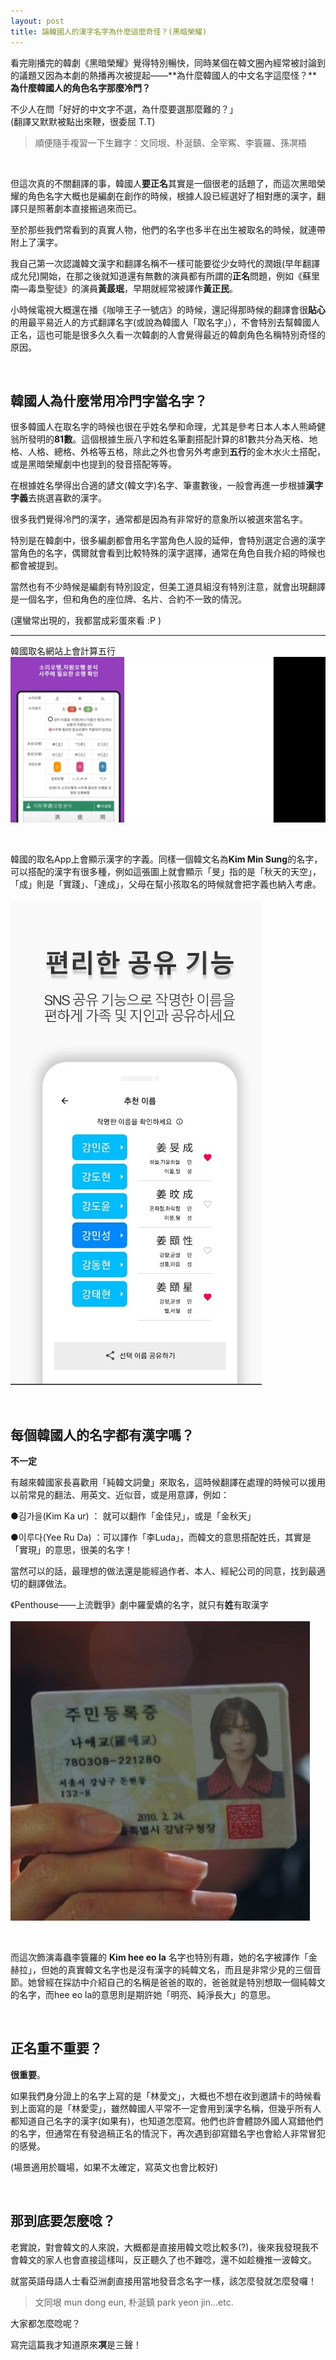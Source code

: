 ```yaml
---
layout: post
title: 論韓國人的漢字名字為什麼這麼奇怪？(黑暗榮耀)
---
```


看完剛播完的韓劇《黑暗榮耀》覺得特別暢快，同時某個在韓文圈內經常被討論到的議題又因為本劇的熱播再次被提起——**為什麼韓國人的中文名字這麼怪？****為什麼韓國人的角色名字那麼冷門？**

不少人在問「好好的中文字不選，為什麼要選那麼難的？」<br/>(翻譯又默默被點出來鞭，很委屈 T.T)

> 順便隨手複習一下生難字：文同垠、朴涎鎮、全宰寯、李簑羅、孫凕梧


<br/>

但這次真的不關翻譯的事，韓國人**要正名**其實是一個很老的話題了，而這次黑暗榮耀的角色名字大概也是編劇在創作的時候，根據人設已經選好了相對應的漢字，翻譯只是照著劇本直接搬過來而已。

至於那些我們常看到的真實人物，他們的名字也多半在出生被取名的時候，就連帶附上了漢字。

我自己第一次認識韓文漢字和翻譯名稱不一樣可能要從少女時代的潤娥(早年翻譯成允兒)開始，在那之後就知道還有無數的演員都有所謂的**正名**問題，例如《蘇里南—毒梟聖徒》的演員**黃晸珉**，早期就經常被譯作**黃正民**。

小時候電視大概還在播《咖啡王子一號店》的時候，還記得那時候的翻譯會很**貼心**的用最平易近人的方式翻譯名字(或說為韓國人「取名字」），不會特別去幫韓國人正名，這也可能是很多久久看一次韓劇的人會覺得最近的韓劇角色名稱特別奇怪的原因。


<br/>

## 韓國人為什麼常用冷門字當名字？

很多韓國人在取名字的時候也很在乎姓名學和命理，尤其是參考日本人本人熊崎健翁所發明的**81數**。這個根據生辰八字和姓名筆劃搭配計算的81數共分為天格、地格、人格、總格、外格等五格，除此之外也會另外考慮到**五行**的金木水火土搭配，或是黑暗榮耀劇中也提到的發音搭配等等。

在根據姓名學得出合適的諺文(韓文字)名字、筆畫數後，一般會再進一步根據**漢字字義**去挑選喜歡的漢字。

很多我們覺得冷門的漢字，通常都是因為有非常好的意象所以被選來當名字。

特別是在韓劇中，很多編劇都會用名字當角色人設的延伸，會特別選定合適的漢字當角色的名字，偶爾就會看到比較特殊的漢字選擇，通常在角色自我介紹的時候也都會被提到。

當然也有不少時候是編劇有特別設定，但美工道具組沒有特別注意，就會出現翻譯是一個名字，但和角色的座位牌、名片、合約不一致的情況。

(還蠻常出現的，我都當成彩蛋來看 :P )


---

韓國取名網站上會計算五行<br/>
![](/assets/img/Korea_2022/KR-Kanji.jpg)<br/>

<br/>

韓國的取名App上會顯示漢字的字義。同樣一個韓文名為**Kim Min Sung**的名字，可以搭配的漢字有很多種，例如這張圖上就會顯示「旻」指的是「秋天的天空」，「成」則是「實踐」、「達成」，父母在幫小孩取名的時候就會把字義也納入考慮。<br/><br/>
![](/assets/img/Korea_2022/KRname2.jpg)<br/>



<br/>

## 每個韓國人的名字都有漢字嗎？

**不一定**

有越來韓國家長喜歡用「純韓文詞彙」來取名，這時候翻譯在處理的時候可以援用以前常見的翻法、用英文、近似音，或是用意譯，例如：

●김가을(Kim Ka ur) ： 就可以翻作「金佳兒」，或是「金秋天」

●이루다(Yee Ru Da) ：可以譯作「李Luda」，而韓文的意思搭配姓氏，其實是「實現」的意思，很美的名字！

當然可以的話，最理想的做法還是能經過作者、本人、經紀公司的同意，找到最適切的翻譯做法。

《Penthouse——上流戰爭》劇中羅愛嬌的名字，就只有**姓**有取漢字<br/><br/>
![](/assets/img/Korea_2022/naaegyo.jpeg)<br/>

<br/>

而這次飾演毒蟲李簑羅的 **Kim hee eo la** 名字也特別有趣，她的名字被譯作「金赫拉」，但她的真實韓文名字也是沒有漢字的純韓文名，而且是非常少見的三個音節。她曾經在採訪中介紹自己的名稱是爸爸的取的，爸爸就是特別想取一個純韓文的名字，而hee eo la的意思則是期許她「明亮、純淨長大」的意思。


<br/>

## 正名重不重要？

**很重要**。

如果我們身分證上的名字上寫的是「林愛文」，大概也不想在收到邀請卡的時候看到上面寫的是「林愛雯」，雖然韓國人平常不一定會用到漢字名稱，但幾乎所有人都知道自己名字的漢字(如果有)，也知道怎麼寫。他們也許會體諒外國人寫錯他們的名字，但通常在有發過稿正名的情況下，再次遇到卻寫錯名字也會給人非常冒犯的感覺。

(場景適用於職場，如果不太確定，寫英文也會比較好)

<br/>

## 那到底要怎麼唸？

老實說，對會韓文的人來說，大概都是直接用韓文唸比較多(?)，後來我發現我不會韓文的家人也會直接這樣叫，反正聽久了也不難唸，還不如趁機推一波韓文。

就當英語母語人士看亞洲劇直接用當地發音念名字一樣，該怎麼發就怎麼發囉！

>文同垠 mun dong eun, 朴涎鎮 park yeon jin...etc.

大家都怎麼唸呢？


寫完這篇我才知道原來**凕**是三聲！

